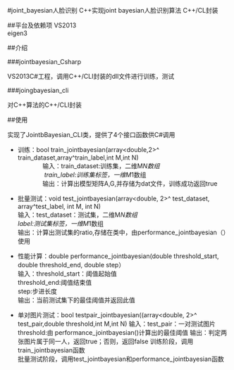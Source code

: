 #joint_bayesian人脸识别
C++实现joint bayesian人脸识别算法
		C++/CL封装

##平台及依赖项
		VS2013      
		eigen3      

##介绍

###jointbayesian_Csharp

VS2013C#工程，调用C++/CLI封装的dll文件进行训练，测试

###joingbayesian_cli

对C++算法的C++/CLI封装



##使用

实现了JointbBayesian_CLI类，提供了4个接口函数供C#调用<br>

* 训练：bool train_jointbayesian(array<double,2>^ train_dataset,array<int>^train_label,int M,int N)<br>
　　　　输入：train_dataset:训练集，二维M*N数组<br>
　　　　      train_label:训练集标签，一维M*1数组<br>
　　　　输出：计算出模型矩阵A,G,并存储为dat文件，训练成功返回true<br>

* 批量测试：void test_jointbayesian(array<double, 2>^ test_dataset, array<int>^test_label, int M, int N)<br>
		输入：test_dataset：测试集，二维M*N数组<br>
			  label:测试集标签，一维M*1数组<br>
		输出：计算出测试集的ratio,存储在类中，由performance_jointbayesian（）使用<br>
* 性能计算：double performance_jointbayesian(double threshold_start, double threshold_end, double step）<br>
        输入：threshold_start：阈值起始值 <br>
              threshold_end:阈值结束值<br>
              step:步进长度<br>
		输出：当前测试集下的最佳阈值并返回此值
* 单对图片测试：bool testpair_jointbayesian((array<double, 2>^ test_pair,double threshold,int M,int N)
		输入：test_pair：一对测试图片<br>
			  threshold:由 performance_jointbayesian()计算出的最佳阈值
		输出：判定两张图片属于同一人，返回true；否则，返回false
训练阶段，调用train_jointbayesian函数<br>
批量测试阶段，调用test_jointbayesian和performance_jointbayesian函数<br>


